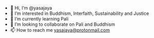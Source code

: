 - 👋 Hi, I’m @yasajaya
- 👀 I’m interested in Buddhism, Interfaith, Sustainability and Justice
- 🌱 I’m currently learning Pali
- 💞️ I’m looking to collaborate on Pali and Buddhism 
- 📫 How to reach me yasajaya@protonmail.com

<!---
yasajaya/yasajaya is a ✨ special ✨ repository because its `README.md` (this file) appears on your GitHub profile.
You can click the Preview link to take a look at your changes.
--->
